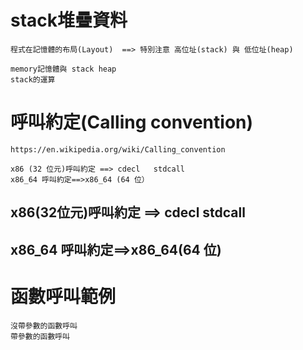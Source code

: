 # stack堆疊資料
```
程式在記憶體的布局(Layout)  ==> 特別注意 高位址(stack) 與 低位址(heap)

memory記憶體與 stack heap
stack的運算
```

# 呼叫約定(Calling convention)
```
https://en.wikipedia.org/wiki/Calling_convention
```
```
x86 (32 位元)呼叫約定 ==> cdecl   stdcall
x86_64 呼叫約定==>x86_64 (64 位）
```
## x86(32位元)呼叫約定 ==> cdecl   stdcall

## x86_64 呼叫約定==>x86_64(64 位)

# 函數呼叫範例
```
沒帶參數的函數呼叫
帶參數的函數呼叫
```
